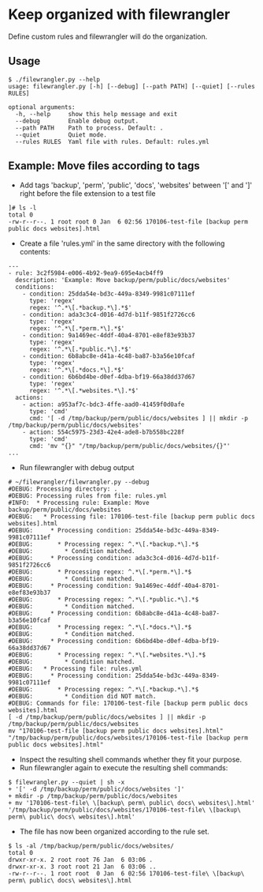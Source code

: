 # Keep organized with filewrangler

Define custom rules and filewrangler will do the organization.

## Usage

~~~
$ ./filewrangler.py --help
usage: filewrangler.py [-h] [--debug] [--path PATH] [--quiet] [--rules RULES]

optional arguments:
  -h, --help     show this help message and exit
  --debug        Enable debug output.
  --path PATH    Path to process. Default: .
  --quiet        Quiet mode.
  --rules RULES  Yaml file with rules. Default: rules.yml
~~~

## Example: Move files according to tags

  * Add tags 'backup', 'perm', 'public', 'docs', 'websites' between '[' and ']'
    right before the file extension to a test file

~~~
]# ls -l
total 0
-rw-r--r--. 1 root root 0 Jan  6 02:56 170106-test-file [backup perm public docs websites].html
~~~ 

  * Create a file 'rules.yml' in the same directory with the following contents:

~~~
---
- rule: 3c2f5984-e006-4b92-9ea9-695e4acb4ff9
  description: 'Example: Move backup/perm/public/docs/websites'
  conditions:
    - condition: 25dda54e-bd3c-449a-8349-9981c07111ef
      type: 'regex'
      regex: '^.*\[.*backup.*\].*$'
    - condition: ada3c3c4-d016-4d7d-b11f-9851f2726cc6
      type: 'regex'
      regex: '^.*\[.*perm.*\].*$'
    - condition: 9a1469ec-4ddf-40a4-8701-e8ef83e93b37
      type: 'regex'
      regex: '^.*\[.*public.*\].*$'
    - condition: 6b8abc8e-d41a-4c48-ba87-b3a56e10fcaf
      type: 'regex'
      regex: '^.*\[.*docs.*\].*$'
    - condition: 6b6bd4be-d0ef-4dba-bf19-66a38dd37d67
      type: 'regex'
      regex: '^.*\[.*websites.*\].*$'
  actions:
    - action: a953af7c-bdc3-4ffe-aad0-41459f0d0afe
      type: 'cmd'
      cmd: '[ -d /tmp/backup/perm/public/docs/websites ] || mkdir -p /tmp/backup/perm/public/docs/websites'
    - action: 554c5975-23d3-42e4-ade8-b7b558bc228f
      type: 'cmd'
      cmd: 'mv "{}" "/tmp/backup/perm/public/docs/websites/{}"'
...
~~~

  * Run filewrangler with debug output

~~~
# ~/filewrangler/filewrangler.py --debug
#DEBUG: Processing directory: .
#DEBUG: Processing rules from file: rules.yml
#INFO:  * Processing rule: Example: Move backup/perm/public/docs/websites
#DEBUG:   * Processing file: 170106-test-file [backup perm public docs websites].html
#DEBUG:     * Processing condition: 25dda54e-bd3c-449a-8349-9981c07111ef
#DEBUG:       * Processing regex: ^.*\[.*backup.*\].*$
#DEBUG:         * Condition matched.
#DEBUG:     * Processing condition: ada3c3c4-d016-4d7d-b11f-9851f2726cc6
#DEBUG:       * Processing regex: ^.*\[.*perm.*\].*$
#DEBUG:         * Condition matched.
#DEBUG:     * Processing condition: 9a1469ec-4ddf-40a4-8701-e8ef83e93b37
#DEBUG:       * Processing regex: ^.*\[.*public.*\].*$
#DEBUG:         * Condition matched.
#DEBUG:     * Processing condition: 6b8abc8e-d41a-4c48-ba87-b3a56e10fcaf
#DEBUG:       * Processing regex: ^.*\[.*docs.*\].*$
#DEBUG:         * Condition matched.
#DEBUG:     * Processing condition: 6b6bd4be-d0ef-4dba-bf19-66a38dd37d67
#DEBUG:       * Processing regex: ^.*\[.*websites.*\].*$
#DEBUG:         * Condition matched.
#DEBUG:   * Processing file: rules.yml
#DEBUG:     * Processing condition: 25dda54e-bd3c-449a-8349-9981c07111ef
#DEBUG:       * Processing regex: ^.*\[.*backup.*\].*$
#DEBUG:         * Condition did NOT match.
#DEBUG: Commands for file: 170106-test-file [backup perm public docs websites].html
[ -d /tmp/backup/perm/public/docs/websites ] || mkdir -p /tmp/backup/perm/public/docs/websites
mv "170106-test-file [backup perm public docs websites].html" "/tmp/backup/perm/public/docs/websites/170106-test-file [backup perm public docs websites].html"
~~~

  * Inspect the resulting shell commands whether they fit your purpose.
  * Run filewrangler again to execute the resulting shell commands:

~~~
$ filewrangler.py --quiet | sh -x
+ '[' -d /tmp/backup/perm/public/docs/websites ']'
+ mkdir -p /tmp/backup/perm/public/docs/websites
+ mv '170106-test-file\ \[backup\ perm\ public\ docs\ websites\].html' '/tmp/backup/perm/public/docs/websites/170106-test-file\ \[backup\ perm\ public\ docs\ websites\].html'
~~~

  * The file has now been organized according to the rule set.

~~~
$ ls -al /tmp/backup/perm/public/docs/websites/
total 0
drwxr-xr-x. 2 root root 76 Jan  6 03:06 .
drwxr-xr-x. 3 root root 21 Jan  6 03:06 ..
-rw-r--r--. 1 root root  0 Jan  6 02:56 170106-test-file\ \[backup\ perm\ public\ docs\ websites\].html
~~~
